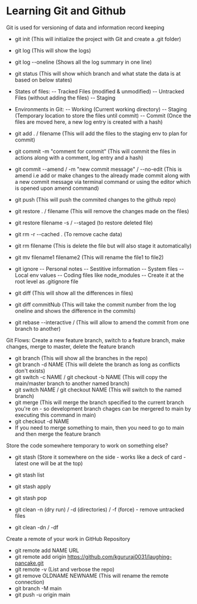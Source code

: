 # Learning Git and Github


Git is used for versioning of data and information record keeping

- git init (This will initialize the project with Git and create a .git folder)
- git log (This will show the logs)
- git log --oneline (Shows all the log summary in one line)
- git status (This will show which branch and what state the data is at based on below states)

- States of files:
-- Tracked Files (modified & unmodified)
-- Untracked Files (without adding the files)
-- Staging

- Environments in Git:
-- Working (Current working directory)
-- Staging (Temporary location to store the files until commit)
-- Commit (Once the files are moved here, a new log entry is created with a hash)

- git add . / filename (This will add the files to the staging env to plan for commit)
- git commit -m "comment for commit" (This will commit the files in actions along with a comment, log entry and a hash)
- git commit --amend / -m "new commit message" / --no-edit (This is amend i.e add or make changes to the already made commit along with a new commit message via terminal command or using the editor which is opened upon amend command)
- git push (This will push the commited changes to the github repo)
- git restore . / filename (This will remove the changes made on the files)
- git restore filename -s / --staged (to restore deleted file)
- git rm -r --cached . (To remove cache data)
- git rm filename (This is delete the file but will also stage it automatically)
- git mv filename1 filename2 (This will rename the file1 to file2)


- git ignore 
-- Personal notes
-- Sestitive information
-- System files
-- Local env values 
-- Coding files like node_modules
-- Create it at the root level as .gitignore file


- git diff (This will show all the differences in files)
- git diff commitNub (This will take the commit number from the log oneline and shows the difference in the commits) 
- git rebase --interactive <branch>/<commit> (This will allow to amend the commit from one branch to another)

Git Flows: Create a new feature branch, switch to a feature branch, make changes, merge to master, delete the feature branch
- git branch (This will show all the branches in the repo)
- git branch -d NAME (This will delete the branch as long as conflicts don't exists)
- git switch -c NAME / git checkout -b NAME (This will copy the main/master branch to another named branch)
- git switch NAME / git checkout NAME (This will switch to the named branch)
- git merge <branch> (This will merge the branch specified to the current branch you're on - so development branch chages can be mergered to main by executing this command in main)
- git checkout -d NAME
- If you need to merge something to main, then you need to go to main and then merge the feature branch


Store the code somewhere temporary to work on something else?
- git stash (Store it somewhere on the side - works like a deck of card - latest one will be at the top)
- git stash list
- git stash apply
- git stash pop

- git clean -n (dry run) / -d (directories) / -f (force) - remove untracked files
- git clean -dn / -df


Create a remote of your work in GitHub Repository
- git remote add NAME URL 
- git remote add origin https://github.com/kgururaj0031/laughing-pancake.git
- git remote -v (List and verbose the repo)
- git remove OLDNAME NEWNAME (This will rename the remote connection)
- git branch -M main
- git push -u origin main